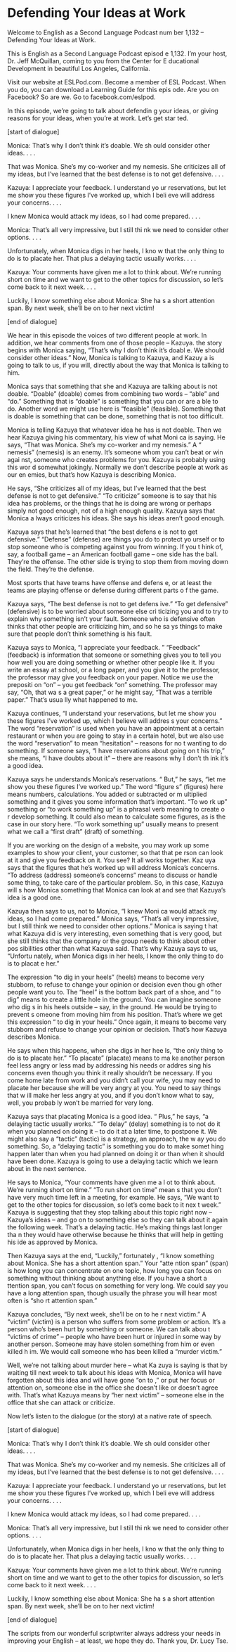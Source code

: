 # Defending Your Ideas at Work

Welcome to English as a Second Language Podcast num ber 1,132 – Defending Your Ideas at Work.

This is English as a Second Language Podcast episod e 1,132. I’m your host, Dr. Jeff McQuillan, coming to you from the Center for E ducational Development in beautiful Los Angeles, California.

Visit our website at ESLPod.com. Become a member of  ESL Podcast. When you do, you can download a Learning Guide for this epis ode. Are you on Facebook? So are we. Go to facebook.com/eslpod.

In this episode, we’re going to talk about defendin g your ideas, or giving reasons for your ideas, when you’re at work. Let’s get star ted.

[start of dialogue]

Monica: That’s why I don’t think it’s doable. We sh ould consider other ideas. . . .

That was Monica. She’s my co-worker and my nemesis.  She criticizes all of my ideas, but I’ve learned that the best defense is to  not get defensive. . . .

Kazuya: I appreciate your feedback. I understand yo ur reservations, but let me show you these figures I’ve worked up, which I beli eve will address your concerns. . . .

I knew Monica would attack my ideas, so I had come prepared. . . .

Monica: That’s all very impressive, but I still thi nk we need to consider other options. . . .

Unfortunately, when Monica digs in her heels, I kno w that the only thing to do is to placate her. That plus a delaying tactic usually  works. . . .

Kazuya: Your comments have given me a lot to think about. We’re running short on time and we want to get to the other topics for discussion, so let’s come back to it next week. . . .

Luckily, I know something else about Monica: She ha s a short attention span. By next week, she’ll be on to her next victim!

[end of dialogue]

We hear in this episode the voices of two different  people at work. In addition, we hear comments from one of those people – Kazuya. the story begins with Monica saying, “That’s why I don’t think it’s doabl e. We should consider other ideas.” Now, Monica is talking to Kazuya, and Kazuy a is going to talk to us, if you will, directly about the way that Monica is talking  to him.

Monica says that something that she and Kazuya are talking about is not doable. “Doable” (doable) comes from combining two words – “able” and “do.” Something that is “doable” is something that you can or are a ble to do. Another word we might use here is “feasible” (feasible). Something that is doable is something that can be done, something that is not too difficult.

Monica is telling Kazuya that whatever idea he has is not doable. Then we hear Kazuya giving his commentary, his view of what Moni ca is saying. He says, “That was Monica. She’s my co-worker and my nemesis.” A “ nemesis” (nemesis) is an enemy. It’s someone whom you can’t beat or win agai nst, someone who creates problems for you. Kazuya is probably using this wor d somewhat jokingly. Normally we don’t describe people at work as our en emies, but that’s how Kazuya is describing Monica.

He says, “She criticizes all of my ideas, but I’ve learned that the best defense is not to get defensive.” “To criticize” someone is to  say that his idea has problems, or the things that he is doing are wrong or perhaps  simply not good enough, not of a high enough quality. Kazuya says that Monica a lways criticizes his ideas. She says his ideas aren’t good enough.

Kazuya says that he’s learned that “the best defens e is not to get defensive.” “Defense” (defense) are things you do to protect yo urself or to stop someone who is competing against you from winning. If you t hink of, say, a football game – an American football game – one side has the ball. They’re the offense. The other side is trying to stop them from moving down the field. They’re the defense.

Most sports that have teams have offense and defens e, or at least the teams are playing offense or defense during different parts o f the game.

Kazuya says, “The best defense is not to get defens ive.” “To get defensive” (defensive) is to be worried about someone else cri ticizing you and to try to explain why something isn’t your fault. Someone who  is defensive often thinks that other people are criticizing him, and so he sa ys things to make sure that people don’t think something is his fault.

Kazuya says to Monica, “I appreciate your feedback. ” “Feedback” (feedback) is information that someone or something gives you to tell you how well you are doing something or whether other people like it. If  you write an essay at school, or a long paper, and you give it to the professor, the professor may give you feedback on your paper. Notice we use the prepositi on “on” – you get feedback “on” something. The professor may say, “Oh, that wa s a great paper,” or he might say, “That was a terrible paper.” That’s usua lly what happened to me.

Kazuya continues, “I understand your reservations, but let me show you these figures I’ve worked up, which I believe will addres s your concerns.” The word “reservation” is used when you have an appointment at a certain restaurant or when you are going to stay in a certain hotel, but we also use the word “reservation” to mean “hesitation” – reasons for no t wanting to do something. If someone says, “I have reservations about going on t his trip,” she means, “I have doubts about it” – there are reasons why I don’t th ink it’s a good idea.

Kazuya says he understands Monica’s reservations. “ But,” he says, “let me show you these figures I’ve worked up.” The word “figure s” (figures) here means numbers, calculations. You added or subtracted or m ultiplied something and it gives you some information that’s important. “To wo rk up” something or “to work something up” is a phrasal verb meaning to create o r develop something. It could also mean to calculate some figures, as is the case  in our story here. “To work something up” usually means to present what we call  a “first draft” (draft) of something.

If you are working on the design of a website, you may work up some examples to show your client, your customer, so that that pe rson can look at it and give you feedback on it. You see? It all works together. Kaz uya says that the figures that he’s worked up will address Monica’s concerns. “To address (address) someone’s concerns” means to discuss or handle some thing, to take care of the particular problem. So, in this case, Kazuya will s how Monica something that Monica can look at and see that Kazuya’s idea is a good one.

Kazuya then says to us, not to Monica, “I knew Moni ca would attack my ideas, so I had come prepared.” Monica says, “That’s all very  impressive, but I still think we need to consider other options.” Monica is saying t hat what Kazuya did is very interesting, even something that is very good, but she still thinks that the company or the group needs to think about other pos sibilities other than what Kazuya said. That’s why Kazuya says to us, “Unfortu nately, when Monica digs in her heels, I know the only thing to do is to placat e her.”

The expression “to dig in your heels” (heels) means  to become very stubborn, to refuse to change your opinion or decision even thou gh other people want you to. The “heel” is the bottom back part of a shoe, and “ to dig” means to create a little hole in the ground. You can imagine someone who dig s in his heels outside – say, in the ground. He would be trying to prevent s omeone from moving him from his position. That’s where we get this expression “ to dig in your heels.” Once again, it means to become very stubborn and refuse to change your opinion or decision. That’s how Kazuya describes Monica.

He says when this happens, when she digs in her hee ls, “the only thing to do is to placate her.” “To placate” (placate) means to ma ke another person feel less angry or less mad by addressing his needs or addres sing his concerns even though you think it really shouldn’t be necessary. If you come home late from work and you didn’t call your wife, you may need to  placate her because she will be very angry at you. You need to say things that w ill make her less angry at you, and if you don’t know what to say, well, you probab ly won’t be married for very long.

Kazuya says that placating Monica is a good idea. “ Plus,” he says, “a delaying tactic usually works.” “To delay” (delay) something  is to not do it when you planned on doing it – to do it at a later time, to postpone it. We might also say a “tactic” (tactic) is a strategy, an approach, the w ay you do something. So, a “delaying tactic” is something you do to make somet hing happen later than when you had planned on doing it or than when it should have been done. Kazuya is going to use a delaying tactic which we learn about  in the next sentence.

He says to Monica, “Your comments have given me a l ot to think about. We’re running short on time.” “To run short on time” mean s that you don’t have very much time left in a meeting, for example. He says, “We want to get to the other topics for discussion, so let’s come back to it nex t week.” Kazuya is suggesting that they stop talking about this topic right now –  Kazuya’s ideas – and go on to something else so they can talk about it again the following week. That’s a delaying tactic. He’s making things last longer tha n they would have otherwise because he thinks that will help in getting his ide as approved by Monica.

 Then Kazuya says at the end, “Luckily,” fortunately , “I know something about Monica. She has a short attention span.” Your “atte ntion span” (span) is how long you can concentrate on one topic, how long you can focus on something without thinking about anything else. If you have a short a ttention span, you can’t focus on something for very long. We could say you have a  long attention span, though usually the phrase you will hear most often is “sho rt attention span.”

Kazuya concludes, “By next week, she’ll be on to he r next victim.” A “victim” (victim) is a person who suffers from some problem or action. It’s a person who’s been hurt by something or someone. We can talk abou t “victims of crime” – people who have been hurt or injured in some way by  another person. Someone may have stolen something from him or even killed h im. We would call someone who has been killed a “murder victim.”

Well, we’re not talking about murder here – what Ka zuya is saying is that by waiting till next week to talk about his ideas with  Monica, Monica will have forgotten about this idea and will have gone “on to ,” or put her focus or attention on, someone else in the office she doesn’t like or doesn’t agree with. That’s what Kazuya means by “her next victim” – someone else in  the office that she can attack or criticize.

Now let’s listen to the dialogue (or the story) at a native rate of speech.

[start of dialogue]

Monica: That’s why I don’t think it’s doable. We sh ould consider other ideas. . . .

That was Monica. She’s my co-worker and my nemesis.  She criticizes all of my ideas, but I’ve learned that the best defense is to  not get defensive. . . .

Kazuya: I appreciate your feedback. I understand yo ur reservations, but let me show you these figures I’ve worked up, which I beli eve will address your concerns. . . .

I knew Monica would attack my ideas, so I had come prepared. . . .

 Monica: That’s all very impressive, but I still thi nk we need to consider other options. . . .

Unfortunately, when Monica digs in her heels, I kno w that the only thing to do is to placate her. That plus a delaying tactic usually  works. . . .

Kazuya: Your comments have given me a lot to think about. We’re running short on time and we want to get to the other topics for discussion, so let’s come back to it next week. . . .

Luckily, I know something else about Monica: She ha s a short attention span. By next week, she’ll be on to her next victim!

[end of dialogue]

The scripts from our wonderful scriptwriter always address your needs in improving your English – at least, we hope they do.  Thank you, Dr. Lucy Tse.



